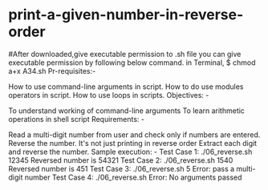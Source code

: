 # print-a-given-number-in-reverse-order

#After downloaded,give executable permission to .sh file you can give executable permission by following below command. in Terminal,
$ chmod a+x A34.sh
Pr-requisites:-


How to use command-line arguments in script.
How to do use modules operators in script.
How to use loops in scripts.
Objectives: -


To understand working of command-line arguments
To learn arithmetic operations in shell script
Requirements: -


Read a multi-digit number from user and check only if numbers are entered.
Reverse the number.
It's not just printing in reverse order
Extract each digit and reverse the number.
Sample execution: -
Test Case 1: 
./06_reverse.sh 12345
Reversed number is 54321
Test Case 2: 
./06_reverse.sh 1540
Reversed number is 451
Test Case 3: 
./06_reverse.sh 5
Error: pass a multi-digit number
Test Case 4: 
./06_reverse.sh
Error: No arguments passed
